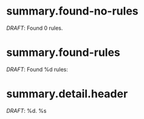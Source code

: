 # summary.found-no-rules

*DRAFT*: Found 0 rules.

# summary.found-rules

*DRAFT*: Found %d rules:

# summary.detail.header

*DRAFT*: %d. %s

